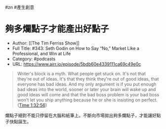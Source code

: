 #zn #產生創意 
# 夠多爛點子才能產出好點子

- Author: [[The Tim Ferriss Show]]
- Full Title: #343: Seth Godin on How to Say “No,” Market Like a Professional, and Win at Life
- Category: #podcasts
- URL: https://www.airr.io/episode/5bdb60e4339111ca69c49e0c

>Writer's block is a myth. What people get stuck on. It's not that they're out of ideas. It's that they think they're out of good ideas, that everyone has bad ideas. And my only argument is if you put enough bad ideas into the world, sooner or later your brain will wake up and good ideas will come and that the bad boss problem is your bad boss won't let you ship anything because he or she is insisting on perfect. ([Time 1:32:56](https://www.airr.io/quote/61107a11f20011001008f1a8))

爛點子絕對不能只停留在大腦和紙筆上。不斷向市場拋出夠多爛點子，才能讓好點子快點誕生。
